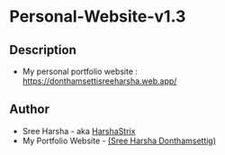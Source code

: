 # Personal-Website-v1.3
## Description
* My personal portfolio website : https://donthamsettisreeharsha.web.app/
## Author
* Sree Harsha - aka [HarshaStrix][website]
* My Portfolio Website - [(Sree Harsha Donthamsettig)][website]

[website]: https://donthamsettisreeharsha.web.app/
